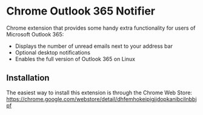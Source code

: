 Chrome Outlook 365 Notifier
===========================

Chrome extension that provides some handy extra functionality for users of Microsoft Outlook 365:

* Displays the number of unread emails next to your address bar
* Optional desktop notifications
* Enables the full version of Outlook 365 on Linux

Installation
------------

The easiest way to install this extension is through the Chrome Web Store:
https://chrome.google.com/webstore/detail/dhfemhokeipigjjdopkanibcilnbbjpf

